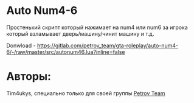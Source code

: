 # Auto Num4-6

Простенький скрипт который нажимает на num4 или num6 за игрока который взламывает дверь/машину/чинит машину и т.д.

Donwload - https://gitlab.com/petrov_team/gta-roleplay/auto-num4-6/-/raw/master/src/autonum46.lua?inline=false

# Авторы:
Tim4ukys, специально только для своей группы [Petrov Team](https://vk.com/petrov_team)
